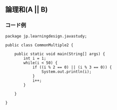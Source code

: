 ## 論理和(A || B)

### コード例
    package jp.learningdesign.javastudy;
    
    public class CommonMultiple2 {
    
    	public static void main(String[] args) {
    		int i = 1;
    		while(i < 50) {
    			if ((i % 2 == 0) || (i % 3 == 0)) {
    				System.out.println(i);
    			}
    			i++;
    		}
    
    	}
    
    }

